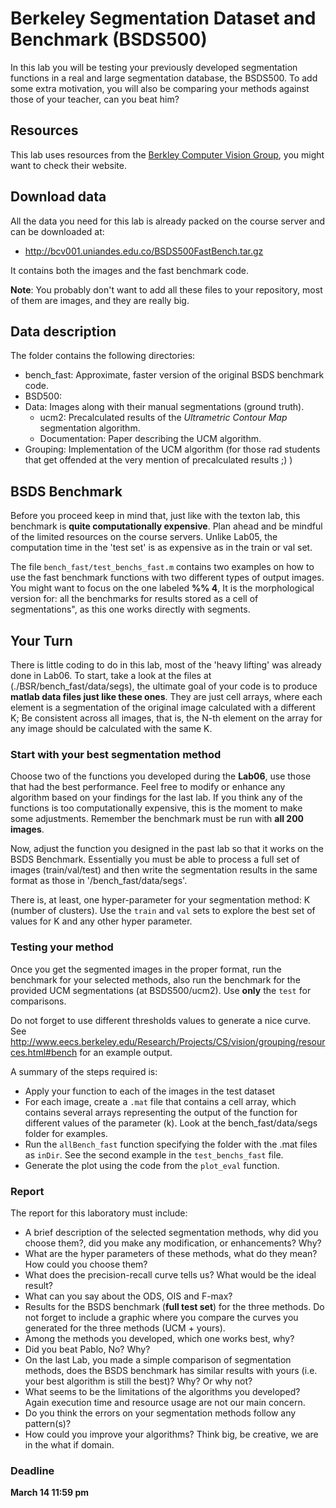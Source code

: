 # Berkeley Segmentation Dataset and Benchmark (BSDS500)

In this lab you will be testing your previously developed segmentation functions in a real and large segmentation database, the BSDS500. To add some extra motivation, you will also be comparing your methods against those of your teacher, can you beat him?

## Resources

This lab uses resources from the [Berkley Computer Vision Group](http://www.eecs.berkeley.edu/Research/Projects/CS/vision/grouping/resources.html), you might want to check their website.

## Download data

All the data you need for this lab is already packed on the course server and can be downloaded at:

- http://bcv001.uniandes.edu.co/BSDS500FastBench.tar.gz

It contains both the images and the fast benchmark code.

**Note**: You probably don't want to add all these files to your repository, most of them are images, and they are really big.

## Data description

The folder contains the following directories:

- bench_fast: Approximate, faster version of the original BSDS benchmark code.
- BSD500:
- Data: Images along with their manual segmentations (ground truth).
  - ucm2: Precalculated results of the *Ultrametric Contour Map* segmentation algorithm.
  - Documentation: Paper describing the UCM algorithm.
- Grouping: Implementation of the UCM algorithm (for those rad students that get offended at the very mention of precalculated results ;) ) 

## BSDS Benchmark

Before you proceed keep in mind that, just like with the texton lab, this benchmark is **quite computationally expensive**. Plan ahead and be mindful of the limited resources on the course servers. Unlike Lab05, the computation time in the 'test set' is as expensive as in the train or val set.

The file ``bench_fast/test_benchs_fast.m`` contains two examples on how to use the fast benchmark functions with two different types of output images. You might want to focus on the one labeled **%% 4**, It is the morphological version for: all the benchmarks for results stored as a cell of segmentations", as this one works directly with segments.


## Your Turn

There is little coding to do in this lab, most of the 'heavy lifting' was already done in Lab06. To start, take a look at the files at (./BSR/bench_fast/data/segs), the ultimate goal of your code is to produce **matlab data files just like these ones**. They are just cell arrays, where each element is a segmentation of the original image calculated with a different K; Be consistent across all images, that is, the N-th element on the array for any image should be calculated with the same K.

### Start with your best segmentation method

Choose two of the functions you developed during the **Lab06**, use those that had the best performance. Feel free to modify or enhance any algorithm based on your findings for the last lab. If you think any of the functions is too computationally expensive, this is the moment to make some adjustments. Remember the benchmark must be run with **all 200 images**.

Now, adjust the function you designed in the past lab so that it works on the BSDS Benchmark. Essentially you must be able to process a full set of images (train/val/test) and then write the segmentation results in the same format as those in '/bench_fast/data/segs'. 

There is, at least, one hyper-parameter for your segmentation method: K (number of clusters). Use the ``train``  and ``val`` sets to explore the best set of values for K and any other hyper parameter.

### Testing your method

Once you get the segmented images in the proper format, run the benchmark for your selected methods, also run the  benchmark for the provided UCM segmentations (at BSDS500/ucm2). Use **only** the ``test`` for comparisons.

Do not forget to use different thresholds values to generate a nice curve. See http://www.eecs.berkeley.edu/Research/Projects/CS/vision/grouping/resources.html#bench for an example output.

A summary of the steps required is:

- Apply your function to each of the images in the test dataset
- For each image, create a `.mat` file that contains a cell array, which contains several arrays representing the output of the function for different values of the parameter (k). Look at the bench_fast/data/segs folder for examples.
- Run the `allBench_fast` function specifying the folder with the .mat files as `inDir`. See the second example in the `test_benchs_fast` file.
- Generate the plot using the code from the `plot_eval` function.



### Report

The report for this laboratory must include:
- A brief description of the selected segmentation methods, why did you choose them?, did you make any modification, or enhancements? Why?
- What are the hyper parameters of these methods, what do they mean? How could you choose them? 
- What does the precision-recall curve tells us? What would be the ideal result?
- What can you say about the ODS, OIS and F-max?
- Results for the BSDS benchmark (**full test set**) for the three methods.  Do not forget to include a graphic where you compare the curves you generated for the three methods (UCM + yours).
- Among the methods you developed, which one works best, why?
- Did you beat Pablo, No? Why?
- On the last Lab, you made a simple comparison of segmentation methods, does the BSDS benchmark has similar results with yours (i.e. your best algorithm is still the best)? Why? Or why not?
- What seems to be the limitations of the algorithms you developed? Again execution time and resource usage are not our main concern.
- Do you think the errors on your segmentation methods follow any pattern(s)?
- How could you improve your algorithms? Think big, be creative, we are in the what if domain.

### Deadline
**March 14 11:59 pm**


